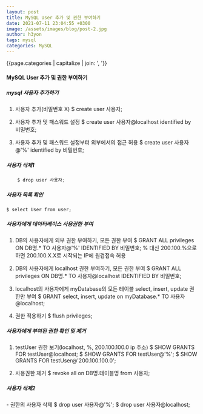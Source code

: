 ```yaml
---
layout: post
title: MySQL User 추가 및 권한 부여하기
date: 2021-07-11 23:04:55 +0300
image: /assets/images/blog/post-2.jpg
author: h3yon
tags: mysql
categories: MySQL
---
```


{{page.categories | capitalize | join: ', '}}

<h4>MySQL User 추가 및 권한 부여하기</h4>

<h5> mysql 사용자 추가하기 </h5>

1. 사용자 추가(비밀번호 X)
   $ create user 사용자;

2. 사용자 추가 및 패스워드 설정
   $ create user 사용자@localhost identified by 비밀번호;

3. 사용자 추가 및 패스워드 설정부터 외부에서의 접근 허용
   $ create user 사용자@'%' identified by 비밀번호;

<h5>사용자 삭제1</h5>

```javascript
    $ drop user 사용자;
```

<h5>사용자 목록 확인</h5>

    $ select User from user;

<h5>사용자에게 데이터베이스 사용권한 부여</h5>

1.  DB의 사용자에게 외부 권한 부여하기, 모든 권한 부여
    $ GRANT ALL privileges ON DB명.\* TO 사용자@'%' IDENTIFIED BY 비밀번호;
    % 대신 200.100.%으로 하면 200.100.X.X로 시작되는 IP에 원겹접속 허용

2.  DB의 사용자에게 localhost 권한 부여하기, 모든 권한 부여
    $ GRANT ALL privileges ON DB명.\* TO 사용자@localhost IDENTIFIED BY 비밀번호;

3.  localhost의 사용자에게 myDatabase의 모든 테이블 select, insert, update 권한만 부여
    $ GRANT select, insert, update on myDatabase.\* TO 사용자@localhost;

4.  권한 적용하기
    $ flush privileges;

<h5>사용자에게 부여된 권한 확인 및 제거</h5>

1. testUser 권한 보기(localhost, %, 200.100.100.0 ip 주소)
   $ SHOW GRANTS FOR testUser@localhost;
   $ SHOW GRANTS FOR testUser@'%';
   $ SHOW GRANTS FOR testUser@'200.100.100.0';

2. 사용권한 제거
   $ revoke all on DB명.테이블명 from 사용자;

<h5>사용자 삭제2</h5>
- 권한의 사용자 삭제
    $ drop user 사용자@'%';
    $ drop user 사용자@localhost;
